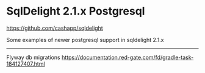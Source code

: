 # SqlDelight 2.1.x Postgresql

https://github.com/cashapp/sqldelight

Some examples of newer postgresql support in sqldelight 2.1.x

----

Flyway db migrations
https://documentation.red-gate.com/fd/gradle-task-184127407.html
